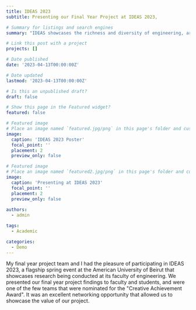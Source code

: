 ```yaml
---
title: IDEAS 2023
subtitle: Presenting our Final Year Project at IDEAS 2023,

# Summary for listings and search engines
summary: "IDEAS showcases the richness and diversity of engineering, architecture, and design as academic disciplines and drivers of innovation." 

# Link this post with a project
projects: []

# Date published
date: '2023-04-13T00:00:00Z'

# Date updated
lastmod: '2023-04-13T00:00:00Z'

# Is this an unpublished draft?
draft: false

# Show this page in the Featured widget?
featured: false

# Featured image
# Place an image named `featured.jpg/png` in this page's folder and customize its options here.
image:
  caption: 'IDEAS 2023 Poster'
  focal_point: ''
  placement: 2
  preview_only: false

# Featured image
# Place an image named `featured2.jpg/png` in this page's folder and customize its options here.
image:
  caption: 'Presenting at IDEAS 2023'
  focal_point: ''
  placement: 2
  preview_only: false
  
authors:
  - admin 

tags:
  - Academic 

categories:
  - Demo 
---  
```


My final year project team and I had the pleasure of participating in IDEAS 2023, a flagship spring event at the American University of Beirut that showcases research being conducted at its faculty of engineering. We presented our final year project findings to faculty and students, and were one of the few teams that were nominated for the "Creative Achievement Award". It was an excellent networking opportunity that allowed us to showcase the value of our project.
